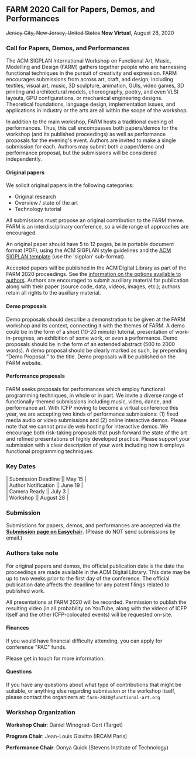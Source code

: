 ## FARM 2020 Call for Papers, Demos, and Performances

<span style="text-decoration: line-through;">Jersey City, New Jersey, United States</span>
**Now Virtual**, August 28, 2020

### Call for Papers, Demos, and Performances

The ACM SIGPLAN International Workshop on Functional Art, Music, Modelling and
Design (FARM) gathers together people who are harnessing functional techniques
in the pursuit of creativity and expression. FARM encourages submissions from
across art, craft, and design, including textiles, visual art, music, 3D
sculpture, animation, GUIs, video games, 3D printing and architectural models,
choreography, poetry, and even VLSI layouts, GPU configurations, or mechanical
engineering designs. Theoretical foundations, language design, implementation
issues, and applications in industry or the arts are all within the scope of the
workshop.

In addition to the main workshop, FARM hosts a traditional evening of
performances.  Thus, this call encompasses both papers/demos for the workshop
(and its published proceedings) as well as performance proposals for the
evening's event.  Authors are invited to make a single submission for each.
Authors may submit both a paper/demo and performance proposal, but the
submissions will be considered independently.

#### Original papers

We solicit original papers in the following categories:

- Original research
- Overview / state of the art
- Technology tutorial

All submissions must propose an original contribution to the FARM theme. FARM is
an interdisciplinary conference, so a wide range of approaches are encouraged.

An original paper should have 5 to 12 pages, be in portable document format
(PDF), using the ACM SIGPLAN style guidelines and the [ACM SIGPLAN
template](http://www.sigplan.org/Resources/Author/) (use the 'sigplan'
sub-format).

Accepted papers will be published in the ACM Digital Library as part of the FARM
2020 proceedings. See the [information on the options available to
authors](http://authors.acm.org/main.cfm). Authors are encouraged to submit
auxiliary material for publication along with their paper (source code, data,
videos, images, etc.); authors retain all rights to the auxiliary material.

#### Demo proposals

Demo proposals should describe a demonstration to be given at the FARM workshop
and its context, connecting it with the themes of FARM. A demo could be in the
form of a short (10-20 minute) tutorial, presentation of work-in-progress, an
exhibition of some work, or even a performance. Demo proposals should be in the
form of an extended abstract (500 to 2000 words). A demo proposal should be
clearly marked as such, by prepending “Demo Proposal:” to the title. Demo
proposals will be published on the FARM website.

#### Performance proposals

FARM seeks proposals for performances which employ functional programming
techniques, in whole or in part. We invite a diverse range of
functionally-themed submissions including music, video, dance, and performance
art. With ICFP moving to become a virtual conference this year, we are accepting
two kinds of performance submissions: (1) fixed media audio or video submissions
and (2) online interactive demos. Please note that we cannot provide web
hosting for interactive demos. We encourage both risk-taking proposals that push
forward the state of the art and refined presentations of highly developed
practice. Please support your submission with a clear description of your work
including how it employs functional programming techniques.

### Key Dates

| Submission Deadline  || May 15    |  
| Author Notification  || June 19   |  
| Camera Ready         || July 3    |  
| Workshop             || August 28 |  

### Submission

Submissions for papers, demos, and performances are accepted via the
[**Submission page on Easychair**](https://easychair.org/conferences/?conf=farm2020).
(Please do NOT send submissions by email.)

### Authors take note

For original papers and demos, the official publication date is the date the
proceedings are made available in the ACM Digital Library. This date may be up
to two weeks prior to the first day of the conference. The official publication
date affects the deadline for any patent filings related to published work.

All presentations at FARM 2020 will be recorded. Permission to publish the
resulting video (in all probability on YouTube, along with the videos of ICFP
itself and the other ICFP-colocated events) will be requested on-site.

#### Finances

If you would have financial difficulty attending, you can apply for conference
"PAC" funds.

Please get in touch for more information.

#### Questions

If you have any questions about what type of contributions that might be
suitable, or anything else regarding submission or the workshop itself, please
contact the organizers at: `farm-2020@functional-art.org`

### Workshop Organization

**Workshop Chair**: Daniel Winograd-Cort (Target)

**Program Chair**: Jean-Louis Giavitto (IRCAM Paris)

**Performance Chair**: Donya Quick (Stevens Institute of Technology)
